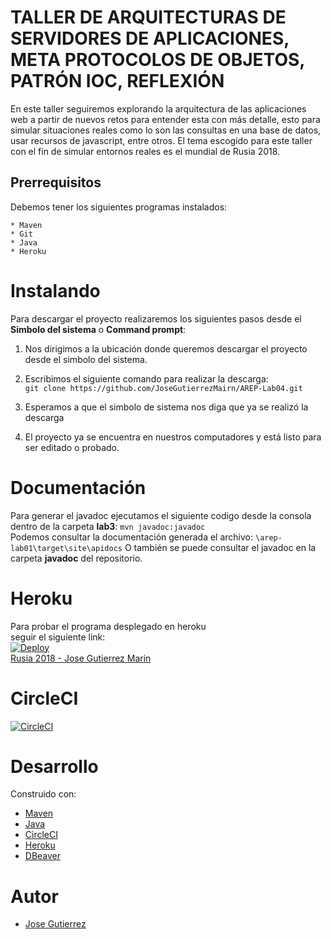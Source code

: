 # TALLER DE ARQUITECTURAS DE SERVIDORES DE APLICACIONES, META PROTOCOLOS DE OBJETOS, PATRÓN IOC, REFLEXIÓN
En este taller seguiremos explorando la arquitectura de las aplicaciones web a partir de nuevos retos para entender esta con más detalle,
esto para simular situaciones reales como lo son las consultas en una base de datos, usar recursos de javascript, entre otros.
El tema escogido para este taller con el fin de simular entornos reales es el mundial de Rusia 2018.
## Prerrequisitos
Debemos tener los siguientes programas instalados:
~~~
* Maven
* Git
* Java
* Heroku
~~~
# Instalando 
Para descargar el proyecto realizaremos los siguientes pasos desde el **Simbolo del sistema** o **Command prompt**:  
1. Nos dirigimos a la ubicación donde queremos descargar el proyecto desde el simbolo del sistema.  
2. Escribimos el siguiente comando para realizar la descarga:  
`git clone https://github.com/JoseGutierrezMairn/AREP-Lab04.git`
3. Esperamos a que el simbolo de sistema nos diga que ya se realizó la descarga  

4. El proyecto ya se encuentra en nuestros computadores y está listo para ser editado o probado.  
  
# Documentación
Para generar el javadoc ejecutamos el siguiente codigo desde la consola dentro de la carpeta **lab3**: `mvn javadoc:javadoc`  
Podemos consultar la documentación generada el archivo: `\arep-lab01\target\site\apidocs` 
O también se puede consultar el javadoc en la carpeta **javadoc** del repositorio.  

# Heroku  
Para probar el programa desplegado en heroku  
seguir el siguiente link:  
[![Deploy](https://www.herokucdn.com/deploy/button.svg)](https://powerful-stream-65068.herokuapp.com/)  
[Rusia 2018 - Jose Gutierrez Marin](https://powerful-stream-65068.herokuapp.com/)  

# CircleCI  
[![CircleCI](https://circleci.com/gh/circleci/circleci-docs.svg?style=svg)](https://app.circleci.com/pipelines/github/JoseGutierrezMairn/Lab3-Arep)  


# Desarrollo  
Construido con:
* [Maven](https://maven.apache.org/)
* [Java](https://www.java.com/es/)
* [CircleCI](https://circleci.com/)
* [Heroku](https://dashboard.heroku.com/)
* [DBeaver](https://dbeaver.io/)
# Autor
* [Jose Gutierrez](https://github.com/JoseGutierrezMairn)
